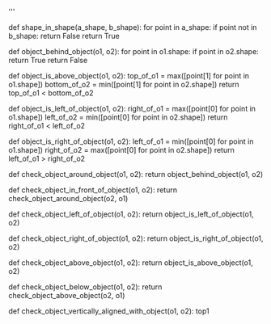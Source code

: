 
'''


def shape_in_shape(a_shape, b_shape):
    for point in a_shape:
        if point not in b_shape:
            return False
    return True


def object_behind_object(o1, o2):
    for point in o1.shape:
        if point in o2.shape:
            return True
    return False


def object_is_above_object(o1, o2):
    top_of_o1 = max([point[1] for point in o1.shape])
    bottom_of_o2 = min([point[1] for point in o2.shape])
    return top_of_o1 < bottom_of_o2


def object_is_left_of_object(o1, o2):
    right_of_o1 = max([point[0] for point in o1.shape])
    left_of_o2 = min([point[0] for point in o2.shape])
    return right_of_o1 < left_of_o2


def object_is_right_of_object(o1, o2):
    left_of_o1 = min([point[0] for point in o1.shape])
    right_of_o2 = max([point[0] for point in o2.shape])
    return left_of_o1 > right_of_o2


def check_object_around_object(o1, o2):
    return object_behind_object(o1, o2)


def check_object_in_front_of_object(o1, o2):
    return check_object_around_object(o2, o1)


def check_object_left_of_object(o1, o2):
    return object_is_left_of_object(o1, o2)


def check_object_right_of_object(o1, o2):
    return object_is_right_of_object(o1, o2)


def check_object_above_object(o1, o2):
    return object_is_above_object(o1, o2)


def check_object_below_object(o1, o2):
    return check_object_above_object(o2, o1)


def check_object_vertically_aligned_with_object(o1, o2):
    top1